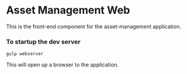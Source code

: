 # Asset Management Web

This is the front-end component for the asset-management application.

### To startup the dev server

    gulp webserver

This will open up a browser to the application.

